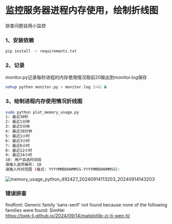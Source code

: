 # 监控服务器进程内存使用，绘制折线图
排查问题自用小监控
### 1、安装依赖
```bash
pip install -r requirements.txt
```
### 2、记录
monitor.py记录每秒进程的内存使用情况取前20输出到monitor.log保存
```bash
nohup python monitor.py > monitor.log 2>&1 &
```
### 3、绘制进程内存使用情况折线图
```bash
sudo python plot_memory_usage.py
1: 最近30秒
2: 最近1分钟
3: 最近5分钟
4: 最近30分钟
5: 最近1小时
6: 最近3小时
7: 最近6小时
8: 最近12小时
9: 最近24小时
10: 用户自选时间段
请输入选项编号: 10
请输入时间范围 (格式: YYYYMMDDHHMMSS-YYYYMMDDHHMMSS):
```
![memory_usage_python_492427_20240914113203_20240914143203](https://github.com/user-attachments/assets/5b770a36-fd75-4e30-a3eb-d0c0f721abe2)

### 错误排查
findfont: Generic family ‘sans-serif’ not found because none of the following families were found: SimHei  
https://topk-li.github.io/2024/09/14/matplotlib-zi-ti-wen-ti/
